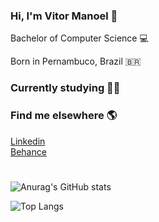 ### Hi, I'm Vitor Manoel 👋

<p>Bachelor of Computer Science 💻</p>
<p>Born in Pernambuco, Brazil 🇧🇷 </p>

### Currently studying 👨‍💻 

### Find me elsewhere 🌎

[Linkedin](https://www.linkedin.com/in/vitormanoel/)<br> [Behance](https://www.behance.net/vitormanoelcsantos)

#
![Anurag's GitHub stats](https://github-readme-stats.vercel.app/api?username=vitormanoelcsantos&show_icons=true&theme=radical)

![Top Langs](https://github-readme-stats.vercel.app/api/top-langs/?username=vitormanoelcsantos&show_icons=true&theme=radical&layout=compact)

[comment]: <>

